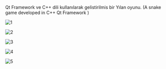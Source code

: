 Qt Framework ve C++ dili kullanılarak gelistirilmis bir Yılan oyunu.
(A snake game developed in C++ Qt Framework )

 ![1](https://github.com/muhammedzahit/QT5/blob/master/Y%C4%B1lan%20Oyunu/gameplay%20images/1.png) 
 
 ![2](https://github.com/muhammedzahit/QT5/blob/master/Y%C4%B1lan%20Oyunu/gameplay%20images/2.png) 
 
 ![3](https://github.com/muhammedzahit/QT5/blob/master/Y%C4%B1lan%20Oyunu/gameplay%20images/3.png) 
 
 ![4](https://github.com/muhammedzahit/QT5/blob/master/Y%C4%B1lan%20Oyunu/gameplay%20images/4.png) 
 
 ![5](https://github.com/muhammedzahit/QT5/blob/master/Y%C4%B1lan%20Oyunu/gameplay%20images/5.png) 
 
 
